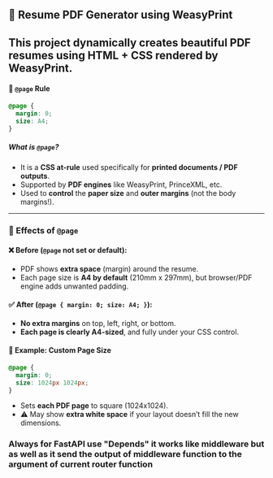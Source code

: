 
## 🧾 Resume PDF Generator using WeasyPrint

This project dynamically creates beautiful PDF resumes using **HTML + CSS** rendered by **WeasyPrint**.
---
#### 🔹 `@page` Rule

```css
@page {
  margin: 0;
  size: A4;
}
```

##### What is `@page`?

* It is a **CSS at-rule** used specifically for **printed documents / PDF outputs**.
* Supported by **PDF engines** like WeasyPrint, PrinceXML, etc.
* Used to **control** the **paper size** and **outer margins** (not the body margins!).

---

### 📏 Effects of `@page`

#### ❌ Before (`@page` not set or default):

* PDF shows **extra space** (margin) around the resume.
* Each page size is **A4 by default** (210mm x 297mm), but browser/PDF engine adds unwanted padding.

#### ✅ After (`@page { margin: 0; size: A4; }`):

* **No extra margins** on top, left, right, or bottom.
* **Each page is clearly A4-sized**, and fully under your CSS control.

#### 🧪 Example: Custom Page Size

```css
@page {
  margin: 0;
  size: 1024px 1024px;
}
```

* Sets **each PDF page** to square (1024x1024).
* ⚠️ May show **extra white space** if your layout doesn’t fill the new dimensions.

### Always for FastAPI use "Depends" it works like middleware but as well as it send the output of middleware function to the argument of current router function